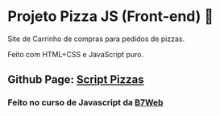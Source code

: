 # Projeto Pizza JS (Front-end) :pizza:

Site de Carrinho de compras para pedidos de pizzas.

Feito com HTML+CSS e JavaScript puro.

## Github Page: [Script Pizzas][1]


### Feito no curso de Javascript da [B7Web][2]

[1]: https://capelaum.github.io/Projeto-Pizza-JS/
[2]: https://b7web.com.br/fullstack/
